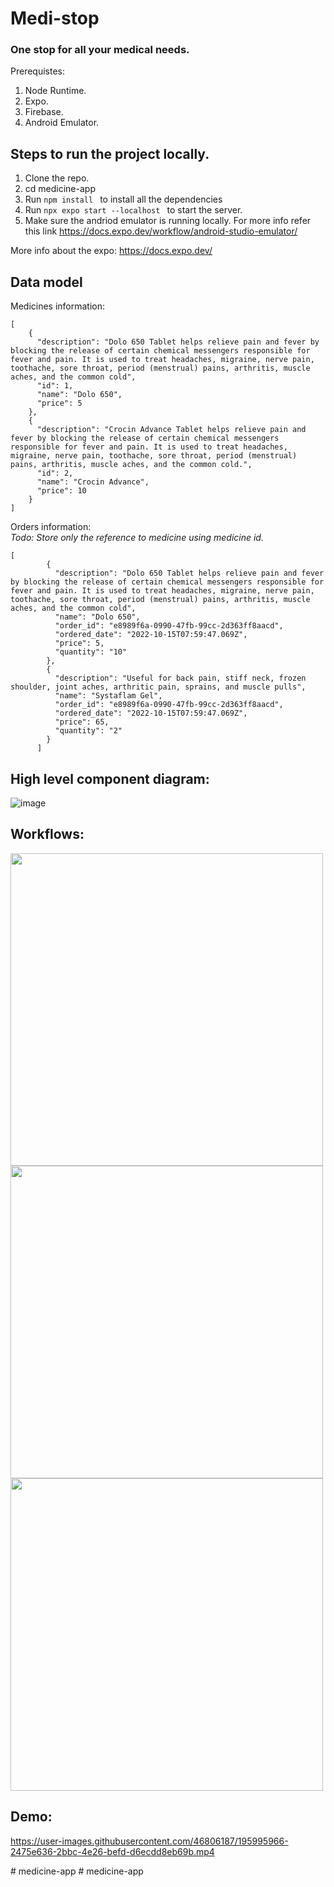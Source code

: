 # Medi-stop
### One stop for all your medical needs.

Prerequistes:
1. Node Runtime. 
2. Expo.
3. Firebase.
3. Android Emulator.

## Steps to run the project locally.
1. Clone the repo.
2. cd medicine-app
3. Run ```npm install ``` to install all the dependencies
4. Run ```npx expo start --localhost ``` to start the server.
5. Make sure the andriod emulator is running locally. For more info refer this link https://docs.expo.dev/workflow/android-studio-emulator/

More info about the expo: https://docs.expo.dev/


## Data model
Medicines information:
```
[
    {
      "description": "Dolo 650 Tablet helps relieve pain and fever by blocking the release of certain chemical messengers responsible for fever and pain. It is used to treat headaches, migraine, nerve pain, toothache, sore throat, period (menstrual) pains, arthritis, muscle aches, and the common cold",
      "id": 1,
      "name": "Dolo 650",
      "price": 5
    },
    {
      "description": "Crocin Advance Tablet helps relieve pain and fever by blocking the release of certain chemical messengers responsible for fever and pain. It is used to treat headaches, migraine, nerve pain, toothache, sore throat, period (menstrual) pains, arthritis, muscle aches, and the common cold.",
      "id": 2,
      "name": "Crocin Advance",
      "price": 10
    }
]
```

Orders information:  
*Todo: Store only the reference to medicine using medicine id.*
```
[
        {
          "description": "Dolo 650 Tablet helps relieve pain and fever by blocking the release of certain chemical messengers responsible for fever and pain. It is used to treat headaches, migraine, nerve pain, toothache, sore throat, period (menstrual) pains, arthritis, muscle aches, and the common cold",
          "name": "Dolo 650",
          "order_id": "e8989f6a-0990-47fb-99cc-2d363ff8aacd",
          "ordered_date": "2022-10-15T07:59:47.069Z",
          "price": 5,
          "quantity": "10"
        },
        {
          "description": "Useful for back pain, stiff neck, frozen shoulder, joint aches, arthritic pain, sprains, and muscle pulls",
          "name": "Systaflam Gel",
          "order_id": "e8989f6a-0990-47fb-99cc-2d363ff8aacd",
          "ordered_date": "2022-10-15T07:59:47.069Z",
          "price": 65,
          "quantity": "2"
        }
      ]
```

## High level component diagram:   
![image](https://user-images.githubusercontent.com/46806187/196982413-0478185a-be9d-4a8f-a168-7c3185fa94da.png)


## Workflows:  
<img src="https://user-images.githubusercontent.com/46806187/196981967-be7d5aa6-5fa4-4ffd-aab5-d99ac37aad2a.png" width="500px" />

<img src="https://user-images.githubusercontent.com/46806187/196982141-06728050-9234-42a7-8d19-ec60657c9d32.png" width="500px" />

<img src="https://user-images.githubusercontent.com/46806187/196982200-408dd2ca-0de0-45de-82ba-3f4b35609e4c.png" width="500px" />


## Demo:
https://user-images.githubusercontent.com/46806187/195995966-2475e636-2bbc-4e26-befd-d6ecdd8eb69b.mp4


#   m e d i c i n e - a p p  
 #   m e d i c i n e - a p p  
 